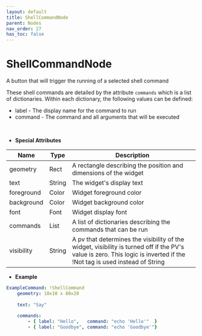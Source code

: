 ```yaml
---
layout: default
title: ShellCommandNode
parent: Nodes
nav_order: 27
has_toc: false
---
```



# ShellCommandNode

A button that will trigger the running of a selected shell command

These shell commands are detailed by the attribute `commands` which is a list of
dictionaries. Within each dictionary, the following values can be defined:

* label   - The display name for the command to run
* command - The command and all arguments that will be executed

<br>


* **Special Attributes**

|    Name    |  Type  | Description|
|------------|--------|------------|
| geometry   | Rect   | A rectangle describing the position and dimensions of the widget |
| text       | String | The widget's display text |
| foreground | Color  | Widget foreground color |
| background | Color  | Widget background color |
| font       | Font   | Widget display font |
| commands   | List   | A list of dictionaries describing the commands that can be run |
| visibility | String | A pv that determines the visibility of the widget, visibility is turned off if the PV's value is zero. This logic is inverted if the !Not tag is used instead of String |


* **Example**

```yaml
ExampleCommand: !ShellCommand
    geometry: 10x10 x 80x20
    
    text: "Say"
    
    commands: 
        - { label: "Hello",   command: "echo 'Hello'"  }
        - { label: "Goodbye", command: "echo 'Goodbye'"}
```